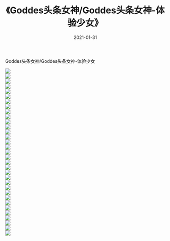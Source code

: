 ﻿---
layout: post
title:  《Goddes头条女神/Goddes头条女神-体验少女》
date:   2021-01-31
img: http://pic.660000.xyz/1:/网络美图/2021/Goddes头条女神/Goddes头条女神-体验少女/000.jpg
categories: [美女, 清纯, 唯美]
---

Goddes头条女神/Goddes头条女神-体验少女

 ![](http://pic.660000.xyz/1:/网络美图/2021/Goddes头条女神/Goddes头条女神-体验少女/001.jpg) <br>![](http://pic.660000.xyz/1:/网络美图/2021/Goddes头条女神/Goddes头条女神-体验少女/002.jpg) <br>![](http://pic.660000.xyz/1:/网络美图/2021/Goddes头条女神/Goddes头条女神-体验少女/003.jpg) <br>![](http://pic.660000.xyz/1:/网络美图/2021/Goddes头条女神/Goddes头条女神-体验少女/004.jpg) <br>![](http://pic.660000.xyz/1:/网络美图/2021/Goddes头条女神/Goddes头条女神-体验少女/005.jpg) <br>![](http://pic.660000.xyz/1:/网络美图/2021/Goddes头条女神/Goddes头条女神-体验少女/006.jpg) <br>![](http://pic.660000.xyz/1:/网络美图/2021/Goddes头条女神/Goddes头条女神-体验少女/007.jpg) <br>![](http://pic.660000.xyz/1:/网络美图/2021/Goddes头条女神/Goddes头条女神-体验少女/008.jpg) <br>![](http://pic.660000.xyz/1:/网络美图/2021/Goddes头条女神/Goddes头条女神-体验少女/009.jpg) <br>![](http://pic.660000.xyz/1:/网络美图/2021/Goddes头条女神/Goddes头条女神-体验少女/010.jpg) <br>![](http://pic.660000.xyz/1:/网络美图/2021/Goddes头条女神/Goddes头条女神-体验少女/011.jpg) <br>![](http://pic.660000.xyz/1:/网络美图/2021/Goddes头条女神/Goddes头条女神-体验少女/012.jpg) <br>![](http://pic.660000.xyz/1:/网络美图/2021/Goddes头条女神/Goddes头条女神-体验少女/013.jpg) <br>![](http://pic.660000.xyz/1:/网络美图/2021/Goddes头条女神/Goddes头条女神-体验少女/014.jpg) <br>![](http://pic.660000.xyz/1:/网络美图/2021/Goddes头条女神/Goddes头条女神-体验少女/015.jpg) <br>![](http://pic.660000.xyz/1:/网络美图/2021/Goddes头条女神/Goddes头条女神-体验少女/016.jpg) <br>![](http://pic.660000.xyz/1:/网络美图/2021/Goddes头条女神/Goddes头条女神-体验少女/017.jpg) <br>![](http://pic.660000.xyz/1:/网络美图/2021/Goddes头条女神/Goddes头条女神-体验少女/018.jpg) <br>![](http://pic.660000.xyz/1:/网络美图/2021/Goddes头条女神/Goddes头条女神-体验少女/019.jpg) <br>![](http://pic.660000.xyz/1:/网络美图/2021/Goddes头条女神/Goddes头条女神-体验少女/020.jpg) <br>![](http://pic.660000.xyz/1:/网络美图/2021/Goddes头条女神/Goddes头条女神-体验少女/021.jpg) <br>![](http://pic.660000.xyz/1:/网络美图/2021/Goddes头条女神/Goddes头条女神-体验少女/022.jpg) <br>![](http://pic.660000.xyz/1:/网络美图/2021/Goddes头条女神/Goddes头条女神-体验少女/023.jpg) <br>![](http://pic.660000.xyz/1:/网络美图/2021/Goddes头条女神/Goddes头条女神-体验少女/024.jpg) <br>![](http://pic.660000.xyz/1:/网络美图/2021/Goddes头条女神/Goddes头条女神-体验少女/025.jpg) <br>![](http://pic.660000.xyz/1:/网络美图/2021/Goddes头条女神/Goddes头条女神-体验少女/026.jpg) <br>![](http://pic.660000.xyz/1:/网络美图/2021/Goddes头条女神/Goddes头条女神-体验少女/027.jpg) <br>![](http://pic.660000.xyz/1:/网络美图/2021/Goddes头条女神/Goddes头条女神-体验少女/028.jpg) <br>![](http://pic.660000.xyz/1:/网络美图/2021/Goddes头条女神/Goddes头条女神-体验少女/029.jpg) <br>![](http://pic.660000.xyz/1:/网络美图/2021/Goddes头条女神/Goddes头条女神-体验少女/030.jpg) <br>![](http://pic.660000.xyz/1:/网络美图/2021/Goddes头条女神/Goddes头条女神-体验少女/031.jpg) <br>![](http://pic.660000.xyz/1:/网络美图/2021/Goddes头条女神/Goddes头条女神-体验少女/032.jpg) <br>![](http://pic.660000.xyz/1:/网络美图/2021/Goddes头条女神/Goddes头条女神-体验少女/033.jpg) <br>